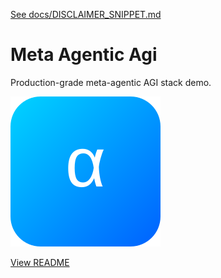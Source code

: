 [See docs/DISCLAIMER_SNIPPET.md](../DISCLAIMER_SNIPPET.md)

# Meta Agentic Agi

Production-grade meta-agentic AGI stack demo.

![screenshot](../../alpha_factory_v1/demos/meta_agentic_agi/ui/assets/logo.svg)

[View README](../../alpha_factory_v1/demos/meta_agentic_agi/README.md)
